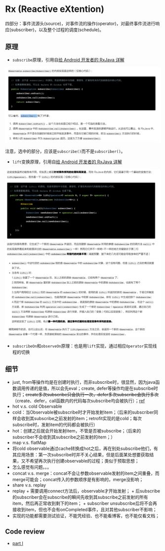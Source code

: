 # Rx (Reactive eXtention)

四部分：事件流源头(source)，对事件流的操作(operator)，对最终事件流进行响应(subscriber)，以及整个过程的调度(schedule)。

## 原理
+  `subscribe`原理，引用自[给 Android 开发者的 RxJava 详解](http://gank.io/post/560e15be2dca930e00da1083#toc_10)

![rx_subscribe.png](../assets/rx_subscribe.png)

注意，选中的部分，应该是`subscribe()`而不是`subscriber()`。

+  `lift`变换原理，引用自[给 Android 开发者的 RxJava 详解](http://gank.io/post/560e15be2dca930e00da1083#toc_19)

![rx_lift.png](../assets/rx_lift.png)
![rx_lift_2.png](../assets/rx_lift_2.png)

+  `subscribeOn`和`observeOn`原理：也是用`lift`实现，通过相应`Operator`实现线程的切换

## 细节
+  just, from等操作均是在创建时执行，而非subscribe时，很显然，因为java函数调用传递的是值，所以会先eval；create, defer等操作均是在subscribe时执行；~~create多次subscribe只会执行一次，defer多次subscribe会执行多次~~（create、defer，call函数内的代码每次subscribe均会被执行）；[ref](https://github.com/Piasy/TestUnderstandRx/blob/242821254f/app%2Fsrc%2Ftest%2Fjava%2Fcom%2Fgithub%2Fpiasy%2Ftestunderstand%2Frx%2FHotColdObservableTest.java#L110)
+  hot v.s. cold Observable
  +  cold：当Observable被subscribe时才开始发射item；（后来的subscriber同样会收到其subscribe之前发射的item；retrofit实现的是cold；每次subscribe时，发射item的代码都会被执行）
  +  hot：创建之后就会开始发射item，不管是否被subscribe；（后来的subscriber不会收到其subscribe之前发射的item；）
+  map v.s. flatMap
+  将cold observable通过cache转换成hot之后，再在别处subscribe他们，有其应用场景：第一次subscribe时并不关心结果，但是后面某处想要获取结果，又不希望再次执行创建observable的过程；类似于预取思想；
+  怎么感觉有问题。。。
+  concat v.s. merge：concat不会让参数observable发射的item之间重叠，而merge可能会；concat传入的参数顺序是有影响的，merge没影响；
+  share v.s. replay
  +  replay
    +  需要调用connect方法后，observable才开始发射；
    +  后subscribe的subscriber会在subscribe的瞬间先收到其subscribe之前发射的所有item，然后再正常收到剩下的item；
    +  subscriber unsubscribe后将不会再接收到item，但也不会有onCompleted事件，且对其他subscriber不影响；
  +  实现的功能都需要测试验证，不能凭经验、也不能看博客，也不能仅看文档；

## Code review
+  [part I](http://artemzin.com/blog/rxjava-code-review-part-1)